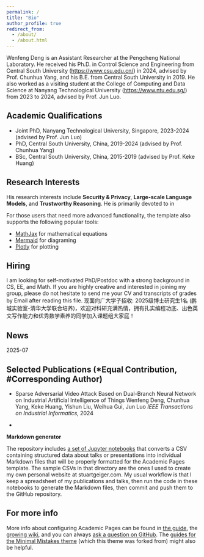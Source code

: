 ```yaml
---
permalink: /
title: "Bio"
author_profile: true
redirect_from: 
  - /about/
  - /about.html
---
```


Wenfeng Deng is an Assistant Researcher at the Pengcheng National Laboratory. He received his Ph.D. in Control Science and Engineering from Central South University (https://www.csu.edu.cn/) in 2024, advised by Prof. Chunhua Yang, and his B.E. from Central South University in 2019. He also worked as a visiting student at the College of Computing and Data Science at Nanyang Technological University (https://www.ntu.edu.sg/) from 2023 to 2024, advised by Prof. Jun Luo.

**Academic Qualifications**
------
- Joint PhD, Nanyang Technological University, Singapore, 2023-2024 (advised by Prof. Jun Luo)
- PhD, Central South University, China, 2019-2024 (advised by Prof. Chunhua Yang)
- BSc, Central South University, China, 2015-2019 (advised by Prof. Keke Huang)

Research Interests
------
His research interests include **Security & Privacy**, **Large-scale Language Models**, and **Trustworthy Reasoning**. He is primarily devoted to in

For those users that need more advanced functionality, the template also supports the following popular tools:
- [MathJax](https://www.mathjax.org/) for mathematical equations
- [Mermaid](https://mermaid.js.org/) for diagraming
- [Plotly](https://plotly.com/javascript/) for plotting

Hiring
------
I am looking for self-motivated PhD/Postdoc with a strong background in CS, EE, and Math. If you are highly creative and interested in joining my group, please do not hesitate to send me your CV and transcripts of grades by Email after reading this file.
现面向广大学子招收: 2025级博士研究生1名 (鹏城实验室-清华大学联合培养)，欢迎对科研充满热情，拥有扎实编程功底、出色英文写作能力和优秀数学素养的同学加入课题组大家庭！

**News**
------
2025-07 

**Selected Publications**
(*Equal Contribution, #Corresponding Author)
------
- Sparse Adversarial Video Attack Based on Dual-Branch Neural Network on Industrial Artificial Intelligence of Things
Wenfeng Deng, Chunhua Yang, Keke Huang, Yishun Liu, Weihua Gui, Jun Luo
_IEEE Transactions on Industrial Informatics_, 2024

- 

**Markdown generator**

The repository includes [a set of Jupyter notebooks](https://github.com/academicpages/academicpages.github.io/tree/master/markdown_generator
) that converts a CSV containing structured data about talks or presentations into individual Markdown files that will be properly formatted for the Academic Pages template. The sample CSVs in that directory are the ones I used to create my own personal website at stuartgeiger.com. My usual workflow is that I keep a spreadsheet of my publications and talks, then run the code in these notebooks to generate the Markdown files, then commit and push them to the GitHub repository.

For more info
------
More info about configuring Academic Pages can be found in [the guide](https://academicpages.github.io/markdown/), the [growing wiki](https://github.com/academicpages/academicpages.github.io/wiki), and you can always [ask a question on GitHub](https://github.com/academicpages/academicpages.github.io/discussions). The [guides for the Minimal Mistakes theme](https://mmistakes.github.io/minimal-mistakes/docs/configuration/) (which this theme was forked from) might also be helpful.
